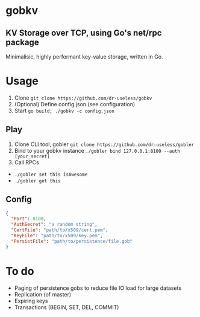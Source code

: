 # gobkv
## KV Storage over TCP, using Go's net/rpc package
Minimalisic, highly performant key-value storage, written in Go.

# Usage
1. Clone `git clone https://github.com/dr-useless/gobkv`
2. (Optional) Define config.json (see configuration)
3. Start `go build; ./gobkv -c config.json`

## Play
1. Clone CLI tool, gobler `git clone https://github.com/dr-useless/gobler`
2. Bind to your gobkv instance `./gobler bind 127.0.0.1:8100 --auth [your_secret]`
3. Call RPCs
  - `./gobler set this isAwesome`
  - `./gobler get this`


## Config
```json
{
  "Port": 8100,
  "AuthSecret": "a random string",
  "CertFile": "path/to/x509/cert.pem",
  "KeyFile": "path/to/x509/key.pem",
  "PersistFile": "path/to/persistence/file.gob"
}
```

## 

# To do
- Paging of persistence gobs to reduce file IO load for large datasets
- Replication (of master)
- Expiring keys
- Transactions (BEGIN, SET, DEL, COMMIT)
